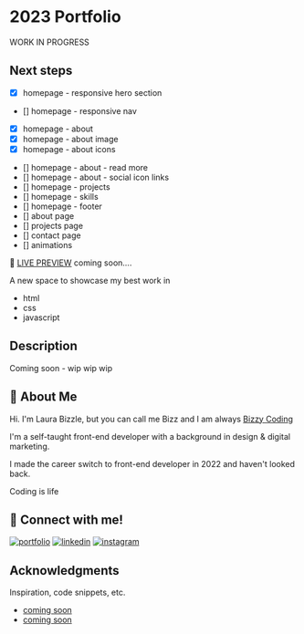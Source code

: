 # 2023 Portfolio

WORK IN PROGRESS

## Next steps

- [x] homepage - responsive hero section
- [] homepage - responsive nav
- [x] homepage - about 
- [x] homepage - about image
- [x] homepage - about icons
- [] homepage - about - read more
- [] homepage - about - social icon links
- [] homepage - projects 
- [] homepage - skills 
- [] homepage - footer
- [] about page
- [] projects page
- [] contact page
- [] animations


👀 [LIVE PREVIEW](https://bizzy-coding.github.io/) coming soon....

A new space to showcase my best work in
- html
- css
- javascript


## Description

Coming soon - wip wip wip

## 🚀 About Me

Hi. I'm Laura Bizzle, but you can call me Bizz and I am always [Bizzy Coding](https://www.instagram.com/bizzy_coding/) 

I'm a self-taught front-end developer with a background in design & digital marketing.

I made the career switch to front-end developer in 2022 and haven't looked back.

Coding is life 

## 🔗 Connect with me!
[![portfolio](https://img.shields.io/badge/my_portfolio-000?style=for-the-badge&logo=ko-fi&logoColor=white)](https://bizzy-coding.github.io/Junior_Dev/)
[![linkedin](https://img.shields.io/badge/linkedin-0A66C2?style=for-the-badge&logo=linkedin&logoColor=white)](https://www.linkedin.com/in/laura-bizzle/)
[![instagram](https://img.shields.io/badge/Instagram-E4405F?style=for-the-badge&logo=instagram&logoColor=white)](https://www.instagram.com/bizzy_coding/)

## Acknowledgments

Inspiration, code snippets, etc.
* [coming soon](https://www.youtube.com/watch?v=Ttf3CEsEwMQ)
* [coming soon](https://gist.github.com/DomPizzie/7a5ff55ffa9081f2de27c315f5018afc#file-readme-template-md)